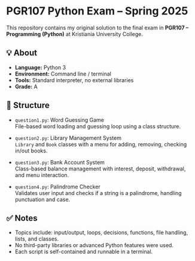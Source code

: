 # PGR107 Python Exam – Spring 2025

This repository contains my original solution to the final exam in **PGR107 – Programming (Python)** at Kristiania University College.


## 💡 About

- **Language:** Python 3
- **Environment:** Command line / terminal
- **Tools:** Standard interpreter, no external libraries
- **Grade:** A


## 📂 Structure

- `question1.py`: Word Guessing Game  
  File-based word loading and guessing loop using a class structure.

- `question2.py`: Library Management System  
  `Library` and `Book` classes with a menu for adding, removing, checking in/out books.

- `question3.py`: Bank Account System  
  Class-based balance management with interest, deposit, withdrawal, and menu interaction.

- `question4.py`: Palindrome Checker  
  Validates user input and checks if a string is a palindrome, handling punctuation and case.


## ✅ Notes

- Topics include: input/output, loops, decisions, functions, file handling, lists, and classes.
- No third-party libraries or advanced Python features were used.
- Each script is self-contained and runnable in a terminal.
